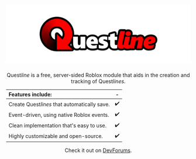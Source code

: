 <div align="center">

# [![Questline](images/banner.png)](https://github.com/FarFromLittle/QuestLine)

Quest<i>line</i> is a free, server-sided Roblox module that aids in the creation and tracking of Quest<i>lines</i>.

|Features include:|-
|:-|:-:
|Create Quest<i>lines</i> that automatically save.|✔️
|Event-driven, using native Roblox events.|✔️
|Clean implementation that's easy to use.|✔️
|Highly customizable and open-source.|✔️

Check it out on [DevForums](https://devforum.roblox.com/t/project-questline/2076683).

</div>
